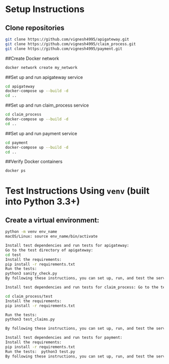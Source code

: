 # Setup Instructions

## Clone repositories
```bash
git clone https://github.com/vignesh4995/apigateway.git
git clone https://github.com/vignesh4995/claim_process.git
git clone https://github.com/vignesh4995/payment.git
```

##Create Docker network
```bash
docker network create my_network
```

##Set up and run apigateway service
```bash
cd apigateway
docker-compose up --build -d
cd ..
```

##Set up and run claim_process service
```bash
cd claim_process
docker-compose up --build -d
cd ..
```

##Set up and run payment service
```bash
cd payment
docker-compose up --build -d
cd ..
```

##Verify Docker containers
```bash
docker ps
```

# Test Instructions Using `venv` (built into Python 3.3+)

## Create a virtual environment:
```bash
python -m venv env_name
macOS/Linux: source env_name/bin/activate

Install test dependencies and run tests for apigateway:
Go to the test directory of apigateway:
cd test
Install the requirements:
pip install -r requirements.txt
Run the tests:
python3 sanity_check.py
By following these instructions, you can set up, run, and test the services to ensure the ratelimiting
```

```bash
Install test dependencies and run tests for claim_process: Go to the test directory of claim_process:

cd claim_process/test
Install the requirements:
pip install -r requirements.txt

Run the tests:
python3 test_claims.py

By following these instructions, you can set up, run, and test the services to ensure the claim processing and data publishing to RabbitMQ are working as expected.
```



```bash
Install test dependencies and run tests for payment:
Install the requirements:
pip install -r requirements.txt
Run the tests:  python3 test.py
By following these instructions, you can set up, run, and test the services to ensure the payment processing and data consumption from RabbitMQ are working as expected.
```
